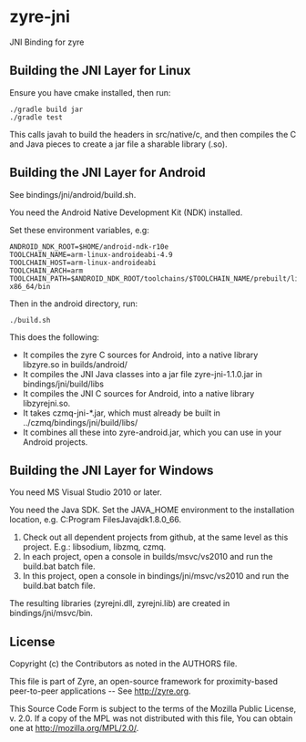 # zyre-jni

JNI Binding for zyre

## Building the JNI Layer for Linux

Ensure you have cmake installed, then run:

    ./gradle build jar
    ./gradle test

This calls javah to build the headers in src/native/c, and then compiles the C and Java pieces to create a jar file a sharable library (.so).

## Building the JNI Layer for Android

See bindings/jni/android/build.sh.

You need the Android Native Development Kit (NDK) installed.

Set these environment variables, e.g:

    ANDROID_NDK_ROOT=$HOME/android-ndk-r10e
    TOOLCHAIN_NAME=arm-linux-androideabi-4.9
    TOOLCHAIN_HOST=arm-linux-androideabi
    TOOLCHAIN_ARCH=arm
    TOOLCHAIN_PATH=$ANDROID_NDK_ROOT/toolchains/$TOOLCHAIN_NAME/prebuilt/linux-x86_64/bin

Then in the android directory, run:

    ./build.sh

This does the following:

* It compiles the zyre C sources for Android, into a native library libzyre.so in builds/android/
* It compiles the JNI Java classes into a jar file zyre-jni-1.1.0.jar in bindings/jni/build/libs
* It compiles the JNI C sources for Android, into a native library libzyrejni.so.
* It takes czmq-jni-*.jar, which must already be built in ../czmq/bindings/jni/build/libs/
* It combines all these into zyre-android.jar, which you can use in your Android projects.

## Building the JNI Layer for Windows

You need MS Visual Studio 2010 or later.

You need the Java SDK. Set the JAVA_HOME environment to the installation location, e.g. C:Program FilesJavajdk1.8.0_66.

1. Check out all dependent projects from github, at the same level as this project. E.g.: libsodium, libzmq, czmq.
2. In each project, open a console in builds/msvc/vs2010 and run the build.bat batch file.
3. In this project, open a console in bindings/jni/msvc/vs2010 and run the build.bat batch file.

The resulting libraries (zyrejni.dll, zyrejni.lib) are created in bindings/jni/msvc/bin.

## License


Copyright (c) the Contributors as noted in the AUTHORS file.

This file is part of Zyre, an open-source framework for proximity-based
peer-to-peer applications -- See http://zyre.org.

This Source Code Form is subject to the terms of the Mozilla Public
License, v. 2.0. If a copy of the MPL was not distributed with this
file, You can obtain one at http://mozilla.org/MPL/2.0/.

